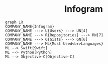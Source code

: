 <h1 align="center">Infogram</h1>

```mermaid
graph LR
COMPANY_NAME{Infogram}
COMPANY_NAME ---> U{Users} ---> UN[4]
COMPANY_NAME ---> R{Repositories} ---> RN[7]
COMPANY_NAME ---> G{Gists} ---> GN[6]
COMPANY_NAME ---> ML{Most Used<br>Languages}
ML --> Swift[Swift]
ML --> Python[Python]
ML --> Objective-C[Objective-C]
```
